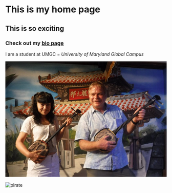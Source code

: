 # This is my home page

## This is so exciting

### Check out my [bio page](bio)

I am a student at UMGC =  *University of Maryland Global Campus*

![Sanshin](MeSanshin.JPG)

![pirate](https://cdn3-www.superherohype.com/assets/uploads/2018/10/PiratesOfTheCaribbean.jpg)
